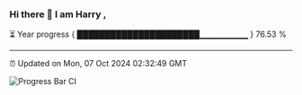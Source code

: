 ### Hi there 👋 I am Harry , 

⏳ Year progress { ██████████████████████▁▁▁▁▁▁▁▁ } 76.53 %

---

⏰ Updated on Mon, 07 Oct 2024 02:32:49 GMT

![Progress Bar CI](https://github.com/duykhang68/duykhang68/workflows/Progress%20Bar%20CI/badge.svg)

